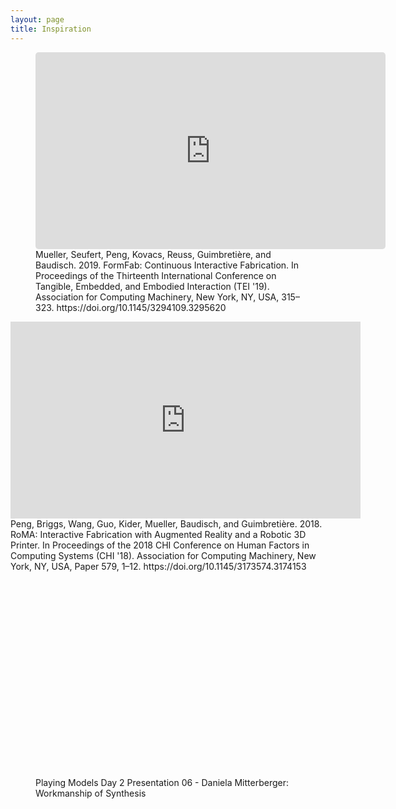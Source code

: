 ```yaml
---
layout: page
title: Inspiration
---
```


<figure>
<iframe width="560" height="315" src="https://www.youtube.com/watch?v=DsYxWn8pMG0&t=3s" title="YouTube video player" frameborder="0" allow="accelerometer; autoplay; clipboard-write; encrypted-media; gyroscope; picture-in-picture" allowfullscreen style="border-radius: 5px;"></iframe>
<figcaption>Mueller, Seufert, Peng, Kovacs, Reuss, Guimbretière, and Baudisch. 2019. FormFab: Continuous Interactive Fabrication. In Proceedings of the Thirteenth International Conference on Tangible, Embedded, and Embodied Interaction (TEI '19). Association for Computing Machinery, New York, NY, USA, 315–323. https://doi.org/10.1145/3294109.3295620</figcaption>
</figure>

<iframe width="560" height="315" src="https://www.youtube.com/embed/K_wWuYD1Fkg?si=YihZXW3XTkeA043E" title="YouTube video player" frameborder="0" allow="accelerometer; autoplay; clipboard-write; encrypted-media; gyroscope; picture-in-picture; web-share" allowfullscreen></iframe>  
<figcaption>Peng, Briggs, Wang, Guo, Kider, Mueller, Baudisch, and Guimbretière. 2018. RoMA: Interactive Fabrication with Augmented Reality and a Robotic 3D Printer. In Proceedings of the 2018 CHI Conference on Human Factors in Computing Systems (CHI '18). Association for Computing Machinery, New York, NY, USA, Paper 579, 1–12. https://doi.org/10.1145/3173574.3174153</figcaption>
</figure>



<figure>
<iframe width="560" height="315" src="" title="YouTube video player" frameborder="0" allow="accelerometer; autoplay; clipboard-write; encrypted-media; gyroscope; picture-in-picture" allowfullscreen style="border-radius: 5px;"></iframe>
<figcaption>Playing Models Day 2 Presentation 06 - Daniela Mitterberger: Workmanship of Synthesis</figcaption>
</figure>












